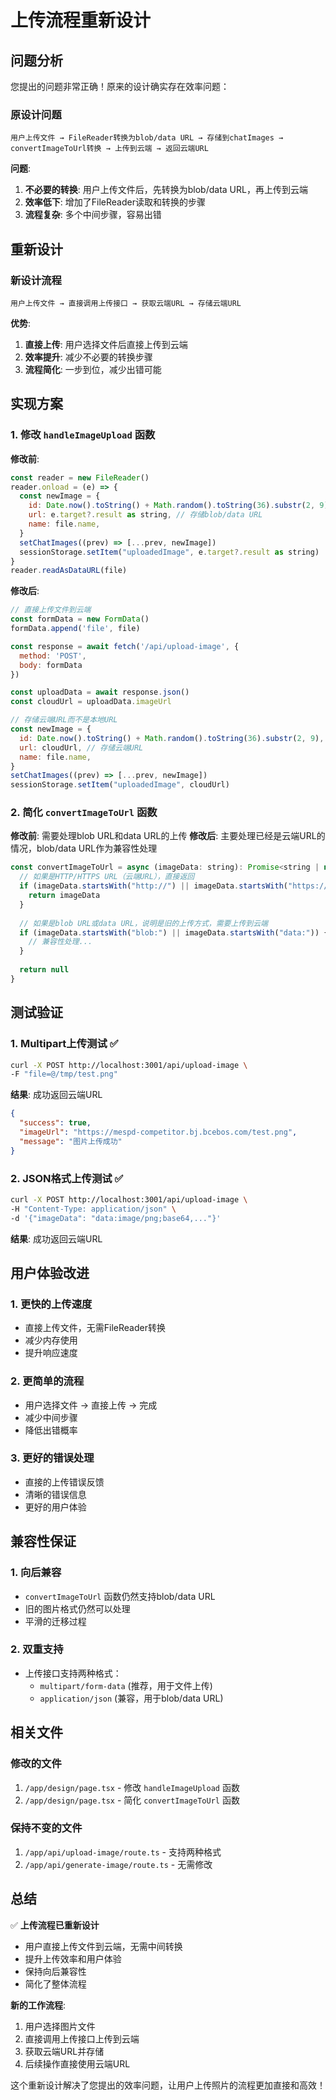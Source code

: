 # 上传流程重新设计

## 问题分析

您提出的问题非常正确！原来的设计确实存在效率问题：

### 原设计问题
```
用户上传文件 → FileReader转换为blob/data URL → 存储到chatImages → 
convertImageToUrl转换 → 上传到云端 → 返回云端URL
```

**问题**:
1. **不必要的转换**: 用户上传文件后，先转换为blob/data URL，再上传到云端
2. **效率低下**: 增加了FileReader读取和转换的步骤
3. **流程复杂**: 多个中间步骤，容易出错

## 重新设计

### 新设计流程
```
用户上传文件 → 直接调用上传接口 → 获取云端URL → 存储云端URL
```

**优势**:
1. **直接上传**: 用户选择文件后直接上传到云端
2. **效率提升**: 减少不必要的转换步骤
3. **流程简化**: 一步到位，减少出错可能

## 实现方案

### 1. 修改 `handleImageUpload` 函数

**修改前**:
```javascript
const reader = new FileReader()
reader.onload = (e) => {
  const newImage = {
    id: Date.now().toString() + Math.random().toString(36).substr(2, 9),
    url: e.target?.result as string, // 存储blob/data URL
    name: file.name,
  }
  setChatImages((prev) => [...prev, newImage])
  sessionStorage.setItem("uploadedImage", e.target?.result as string)
}
reader.readAsDataURL(file)
```

**修改后**:
```javascript
// 直接上传文件到云端
const formData = new FormData()
formData.append('file', file)

const response = await fetch('/api/upload-image', {
  method: 'POST',
  body: formData
})

const uploadData = await response.json()
const cloudUrl = uploadData.imageUrl

// 存储云端URL而不是本地URL
const newImage = {
  id: Date.now().toString() + Math.random().toString(36).substr(2, 9),
  url: cloudUrl, // 存储云端URL
  name: file.name,
}
setChatImages((prev) => [...prev, newImage])
sessionStorage.setItem("uploadedImage", cloudUrl)
```

### 2. 简化 `convertImageToUrl` 函数

**修改前**: 需要处理blob URL和data URL的上传
**修改后**: 主要处理已经是云端URL的情况，blob/data URL作为兼容性处理

```javascript
const convertImageToUrl = async (imageData: string): Promise<string | null> => {
  // 如果是HTTP/HTTPS URL（云端URL），直接返回
  if (imageData.startsWith("http://") || imageData.startsWith("https://")) {
    return imageData
  }
  
  // 如果是blob URL或data URL，说明是旧的上传方式，需要上传到云端
  if (imageData.startsWith("blob:") || imageData.startsWith("data:")) {
    // 兼容性处理...
  }
  
  return null
}
```

## 测试验证

### 1. Multipart上传测试 ✅
```bash
curl -X POST http://localhost:3001/api/upload-image \
-F "file=@/tmp/test.png"
```
**结果**: 成功返回云端URL
```json
{
  "success": true,
  "imageUrl": "https://mespd-competitor.bj.bcebos.com/test.png",
  "message": "图片上传成功"
}
```

### 2. JSON格式上传测试 ✅
```bash
curl -X POST http://localhost:3001/api/upload-image \
-H "Content-Type: application/json" \
-d '{"imageData": "data:image/png;base64,..."}'
```
**结果**: 成功返回云端URL

## 用户体验改进

### 1. 更快的上传速度
- 直接上传文件，无需FileReader转换
- 减少内存使用
- 提升响应速度

### 2. 更简单的流程
- 用户选择文件 → 直接上传 → 完成
- 减少中间步骤
- 降低出错概率

### 3. 更好的错误处理
- 直接的上传错误反馈
- 清晰的错误信息
- 更好的用户体验

## 兼容性保证

### 1. 向后兼容
- `convertImageToUrl` 函数仍然支持blob/data URL
- 旧的图片格式仍然可以处理
- 平滑的迁移过程

### 2. 双重支持
- 上传接口支持两种格式：
  - `multipart/form-data` (推荐，用于文件上传)
  - `application/json` (兼容，用于blob/data URL)

## 相关文件

### 修改的文件
1. `/app/design/page.tsx` - 修改 `handleImageUpload` 函数
2. `/app/design/page.tsx` - 简化 `convertImageToUrl` 函数

### 保持不变的文件
1. `/app/api/upload-image/route.ts` - 支持两种格式
2. `/app/api/generate-image/route.ts` - 无需修改

## 总结

✅ **上传流程已重新设计**
- 用户直接上传文件到云端，无需中间转换
- 提升上传效率和用户体验
- 保持向后兼容性
- 简化了整体流程

**新的工作流程**:
1. 用户选择图片文件
2. 直接调用上传接口上传到云端
3. 获取云端URL并存储
4. 后续操作直接使用云端URL

这个重新设计解决了您提出的效率问题，让用户上传照片的流程更加直接和高效！
